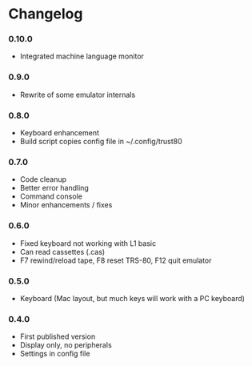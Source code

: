 # Changelog

### 0.10.0

- Integrated machine language monitor

### 0.9.0

- Rewrite of some emulator internals

### 0.8.0

- Keyboard enhancement
- Build script copies config file in ~/.config/trust80

### 0.7.0

- Code cleanup
- Better error handling
- Command console
- Minor enhancements / fixes

### 0.6.0

- Fixed keyboard not working with L1 basic
- Can read cassettes (.cas)
- F7 rewind/reload tape, F8 reset TRS-80, F12 quit emulator

### 0.5.0

- Keyboard (Mac layout, but much keys will work with a PC keyboard)

### 0.4.0

- First published version
- Display only, no peripherals
- Settings in config file